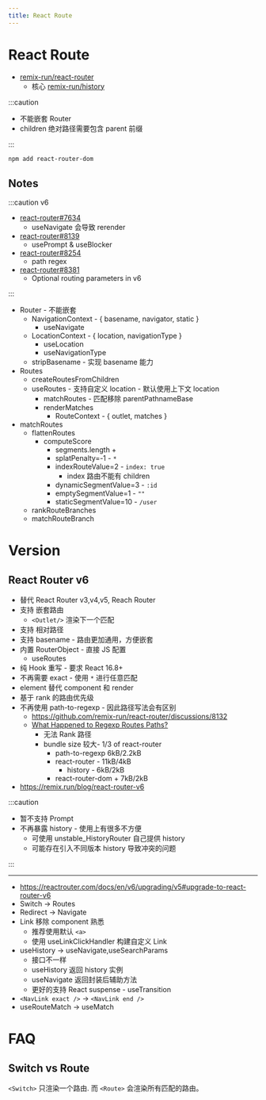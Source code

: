 ```yaml
---
title: React Route
---
```


# React Route

- [remix-run/react-router](https://github.com/remix-run/react-router)
  - 核心 [remix-run/history](https://github.com/remix-run/history)

:::caution

- 不能嵌套 Router
- children 绝对路径需要包含 parent 前缀

:::

```bash
npm add react-router-dom
```

## Notes

:::caution v6

- [react-router#7634](https://github.com/remix-run/react-router/issues/7634)
  - useNavigate 会导致 rerender
- [react-router#8139](https://github.com/remix-run/react-router/issues/8139)
  - usePrompt & useBlocker
- [react-router#8254](https://github.com/remix-run/react-router/issues/8254)
  - path regex
- [react-router#8381](https://github.com/remix-run/react-router/issues/8381)
  - Optional routing parameters in v6

:::

- Router - 不能嵌套
  - NavigationContext - { basename, navigator, static }
    - useNavigate
  - LocationContext - { location, navigationType }
    - useLocation
    - useNavigationType
  - stripBasename - 实现 basename 能力
- Routes
  - createRoutesFromChildren
  - useRoutes - 支持自定义 location - 默认使用上下文 location
    - matchRoutes - 匹配移除 parentPathnameBase
    - renderMatches
      - RouteContext - { outlet, matches }
- matchRoutes
  - flattenRoutes
    - computeScore
      - segments.length +
      - splatPenalty=-1 - `*`
      - indexRouteValue=2 - `index: true`
        - index 路由不能有 children
      - dynamicSegmentValue=3 - `:id`
      - emptySegmentValue=1 - `""`
      - staticSegmentValue=10 - `/user`
  - rankRouteBranches
  - matchRouteBranch

# Version

## React Router v6

- 替代 React Router v3,v4,v5, Reach Router
- 支持 嵌套路由
  - `<Outlet/>` 渲染下一个匹配
- 支持 相对路径
- 支持 basename - 路由更加通用，方便嵌套
- 内置 RouterObject - 直接 JS 配置
  - useRoutes
- 纯 Hook 重写 - 要求 React 16.8+
- 不再需要 exact - 使用 `*` 进行任意匹配
- element 替代 component 和 render
- 基于 rank 的路由优先级
- 不再使用 path-to-regexp - 因此路径写法会有区别
  - https://github.com/remix-run/react-router/discussions/8132
  - [What Happened to Regexp Routes Paths?](https://reactrouter.com/docs/en/v6/getting-started/faq#what-happened-to-regexp-routes-paths)
    - 无法 Rank 路径
    - bundle size 较大- 1/3 of react-router
      - path-to-regexp 6kB/2.2kB
      - react-router - 11kB/4kB
        - history - 6kB/2kB
      - react-router-dom + 7kB/2kB
- https://remix.run/blog/react-router-v6

:::caution

- 暂不支持 Prompt
- 不再暴露 history - 使用上有很多不方便
  - 可使用 unstable_HistoryRouter 自己提供 history
  - 可能存在引入不同版本 history 导致冲突的问题

:::

---

- https://reactrouter.com/docs/en/v6/upgrading/v5#upgrade-to-react-router-v6
- Switch -> Routes
- Redirect -> Navigate
- Link 移除 component 熟悉
  - 推荐使用默认 `<a>`
  - 使用 useLinkClickHandler 构建自定义 Link
- useHistory -> useNavigate,useSearchParams
  - 接口不一样
  - useHistory 返回 history 实例
  - useNavigate 返回封装后辅助方法
  - 更好的支持 React suspense - useTransition
- `<NavLink exact />` -> `<NavLink end />`
- useRouteMatch -> useMatch

# FAQ

## Switch vs Route

`<Switch>` 只渲染一个路由. 而 `<Route>` 会渲染所有匹配的路由。
